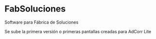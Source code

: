 # FabSoluciones
Software para Fábrica de Soluciones

Se sube la primera versión o primeras pantallas creadas para AdCorr Lite
